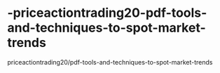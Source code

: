# -priceactiontrading20-pdf-tools-and-techniques-to-spot-market-trends
 priceactiontrading20/pdf-tools-and-techniques-to-spot-market-trends
